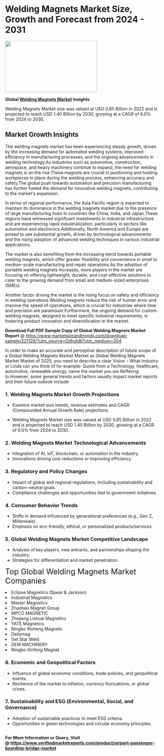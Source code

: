 <H1>Welding Magnets Market Size, Growth and Forecast from 2024 - 2031</H1><img class="aligncenter size-medium wp-image-584254" src="https://thirdeyenews.in/wp-content/uploads/2024/09/Global-Market-Research-300x168.jpeg" alt="" width="300" height="168" /><p><strong>Global&nbsp;<a href="https://www.marketsizeandtrends.com/download-sample/221126/?utm_source=Github8j?utm_medium=204">Welding Magnets Market</a> Insights</strong></p><p>Welding Magnets Market size was valued at USD 0.85 Billion in 2022 and is projected to reach USD 1.40 Billion by 2030, growing at a CAGR of 8.0% from 2024 to 2030.</p><p><h2>Market Growth Insights</h2> <p>The welding magnets market has been experiencing steady growth, driven by the increasing demand for automated welding systems, improved efficiency in manufacturing processes, and the ongoing advancements in welding technology.As industries such as automotive, construction, aerospace, and heavy machinery continue to expand, the need for welding magnets is on the rise.These magnets are crucial in positioning and holding workpieces in place during the welding process, enhancing accuracy and safety.The global push towards automation and precision manufacturing has further fueled the demand for innovative welding magnets, contributing to the market's expansion.</p> <p>In terms of regional performance, the Asia Pacific region is expected to maintain its dominance in the welding magnets market due to the presence of large manufacturing hubs in countries like China, India, and Japan.These regions have witnessed significant investments in industrial infrastructure and are experiencing rapid industrialization, particularly in sectors like automotive and electronics.Additionally, North America and Europe are poised to see substantial growth, driven by technological advancements and the rising adoption of advanced welding techniques in various industrial applications.</p> <p>The market is also benefiting from the increasing trend towards portable welding magnets, which offer greater flexibility and convenience in small to medium-scale manufacturing and repair operations.As the adoption of portable welding magnets increases, more players in the market are focusing on offering lightweight, durable, and cost-effective solutions to cater to the growing demand from small and medium-sized enterprises (SMEs).</p> <p>Another factor driving the market is the rising focus on safety and efficiency in welding operations.Welding magnets reduce the risk of human error and improve the speed of operations, which is crucial for industries where time and precision are paramount.Furthermore, the ongoing demand for custom welding magnets, designed to meet specific industrial requirements, is fostering product innovation and diversification in the market.</p> <p><span class=""><strong>Download Full PDF Sample Copy of Global Welding Magnets Market Report</strong> @ <a href="https://www.marketsizeandtrends.com/download-sample/221126/?utm_source=Github8j?utm_medium=204" target="_blank">https://www.marketsizeandtrends.com/download-sample/221126/?utm_source=Github8j?utm_medium=204</a></span></p><p>In order to make an accurate and perceptive description of future scope of a Global&nbsp;Welding Magnets Market Market as Global&nbsp;Welding Magnets Market Market of 2025, you need to describe a clear Vision &ndash; What Industry or Linda can you think of for example: Quote from a Technology, healthcare, automotive, renewable energy, name the market you are Reffering to.However, some general trends and factors usually impact market reports and their future outlook include:</p><h3>1.&nbsp;<strong>Welding Magnets Market Growth Projections</strong></h3><ul><li>Examine market size trends, revenue estimates and CAGR (Compounded Annual Growth Rate) projections.</li><li><p>Welding Magnets Market size was valued at USD 0.85 Billion in 2022 and is projected to reach USD 1.40 Billion by 2030, growing at a CAGR of 8.0% from 2024 to 2030.</p></li></ul><h3>2.&nbsp;<strong>Welding Magnets Market Technological Advancements</strong></h3><ul><li>Integration of AI, IoT, blockchain, or automation in the industry.</li><li>Innovations driving cost reductions or improving efficiency.</li></ul><h3>3.&nbsp;<strong>Regulatory and Policy Changes</strong></h3><ul><li>Impact of global and regional regulations, including sustainability and carbon-neutral goals.</li><li>Compliance challenges and opportunities tied to government initiatives.</li></ul><h3>4.&nbsp;<strong>Consumer Behavior Trends</strong></h3><ul><li>Shifts in demand influenced by generational preferences (e.g., Gen Z, Millennials).</li><li>Emphasis on eco-friendly, ethical, or personalized products/services.</li></ul><h3>5.&nbsp;<strong>Global Welding Magnets Market Competitive Landscape</strong></h3><ul><li>Analysis of key players, new entrants, and partnerships shaping the industry.</li><li>Strategies for differentiation and market penetration.</li></ul><p data-pm-slice="1 1 []"><span style="color: inherit; font-family: inherit; font-size: 25px;">Top Global Welding Magnets Market Companies</span></p><div class="" data-test-id=""><p><li>Eclipse Magnetics (Spear & Jackson)</li><li> Industrial Magnetics</li><li> Master Magnetics</li><li> Zhaobao Magnet Group</li><li> MPCO MAGNETIC</li><li> Zhejiang Lishuai Magnetics</li><li> YATE Magnetics</li><li> Ningbo Risheng Magnets</li><li> Dailymag</li><li> Get Star Weld</li><li> DEM MACHINERY</li><li> Ningbo Xinfeng Magnet</li></p></div><h3>6.&nbsp;<strong>Economic and Geopolitical Factors</strong></h3><ul><li>Influence of global economic conditions, trade policies, and geopolitical events.</li><li>Resilience of the market to inflation, currency fluctuations, or global crises.</li></ul><h3>7.&nbsp;<strong>Sustainability and ESG (Environmental, Social, and Governance)</strong></h3><ul><li>Adoption of sustainable practices to meet ESG criteria.</li><li>Opportunities in green technologies and circular economy principles.</li></ul><h2><strong style="font-size: 14px;">For More Information or Query, Visit @&nbsp;</strong><a style="background-color: #ffffff; font-size: 14px;" href="https://www.marketsizeandtrends.com/report/welding-magnets-market/" target="_blank">https://www.verifiedmarketreports.com/product/airport-passenger-boarding-bridge-market</a></h2>